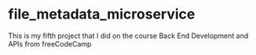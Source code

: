 # file_metadata_microservice
This is my fifth project that I did on the course Back End Development and APIs from freeCodeCamp
